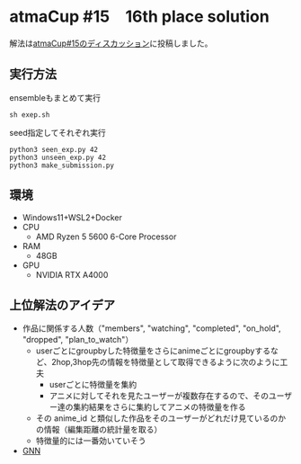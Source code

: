 # atmaCup #15　16th place solution

解法は[atmaCup#15のディスカッション](https://www.guruguru.science/competitions/21/discussions/d4c0cdc2-8214-4cf9-8c15-c534a8ffc202/)に投稿しました。

## 実行方法
ensembleもまとめて実行
```
sh exep.sh
```
seed指定してそれぞれ実行
```
python3 seen_exp.py 42
python3 unseen_exp.py 42
python3 make_submission.py
```

## 環境
- Windows11+WSL2+Docker
- CPU
  - AMD Ryzen 5 5600 6-Core Processor
- RAM
  - 48GB
- GPU
  - NVIDIA RTX A4000 


## 上位解法のアイデア
- 作品に関係する人数（"members", "watching", "completed", "on_hold", "dropped", "plan_to_watch"）
  - userごとにgroupbyした特徴量をさらにanimeごとにgroupbyするなど、2hop,3hop先の情報を特徴量として取得できるように次のように工夫
    - userごとに特徴量を集約
    - アニメに対してそれを見たユーザーが複数存在するので、そのユーザー達の集約結果をさらに集約してアニメの特徴量を作る
  - その anime_id と類似した作品をそのユーザーがどれだけ見ているのかの情報（編集距離の統計量を取る）
  - 特徴量的には一番効いていそう
- [GNN](https://zenn.dev/kami/articles/83c2daff760f5d)
